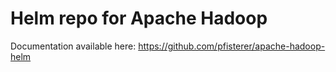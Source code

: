 # Helm repo for Apache Hadoop

Documentation available here: <https://github.com/pfisterer/apache-hadoop-helm>